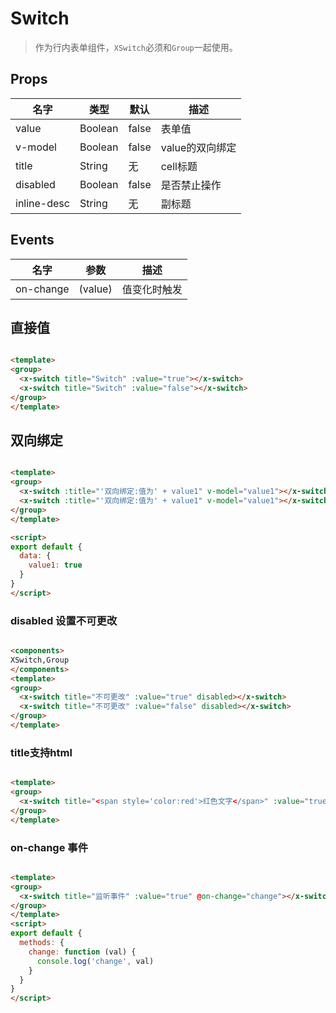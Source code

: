 # Switch

> 作为行内表单组件，`XSwitch`必须和`Group`一起使用。

## Props

| 名字 | 类型 | 默认 | 描述 |
|-----|-----|-----|-----|
| value | Boolean | false | 表单值 |
| v-model | Boolean | false | value的双向绑定 |
| title | String | 无 | cell标题 |
| disabled | Boolean | false | 是否禁止操作 |
| inline-desc| String | 无 | 副标题 |


## Events


| 名字 | 参数  | 描述 |
|-----|-----|-----|
| on-change| (value) | 值变化时触发 |


## 直接值

``` html

<template>
<group>
  <x-switch title="Switch" :value="true"></x-switch>
  <x-switch title="Switch" :value="false"></x-switch>
</group>
</template>
```

## 双向绑定

``` html

<template>
<group>
  <x-switch :title="'双向绑定:值为' + value1" v-model="value1"></x-switch>
  <x-switch :title="'双向绑定:值为' + value1" v-model="value1"></x-switch>
</group>
</template>

<script>
export default {
  data: {
    value1: true
  }
}
</script>
```

### disabled 设置不可更改

``` html

<components>
XSwitch,Group
</components>
<template>
<group>
  <x-switch title="不可更改" :value="true" disabled></x-switch>
  <x-switch title="不可更改" :value="false" disabled></x-switch>
</group>
</template>
```

### title支持html

``` html

<template>
<group>
  <x-switch title="<span style='color:red'>红色文字</span>" :value="true"></x-switch>
</group>
</template>
```

### on-change 事件

``` html

<template>
<group>
  <x-switch title="监听事件" :value="true" @on-change="change"></x-switch>
</group>
</template>
<script>
export default {
  methods: {
    change: function (val) {
      console.log('change', val)
    }
  }
}
</script>
```

